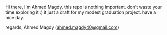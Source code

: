 Hi there, 
I'm Ahmed Magdy.
this repo is nothing important.
don't waste your time exploring it :)
it just a draft for my modest graduation project.
have a nice day.

regards,
Ahmed Magdy (ahmed.magdy40@gmail.com)
